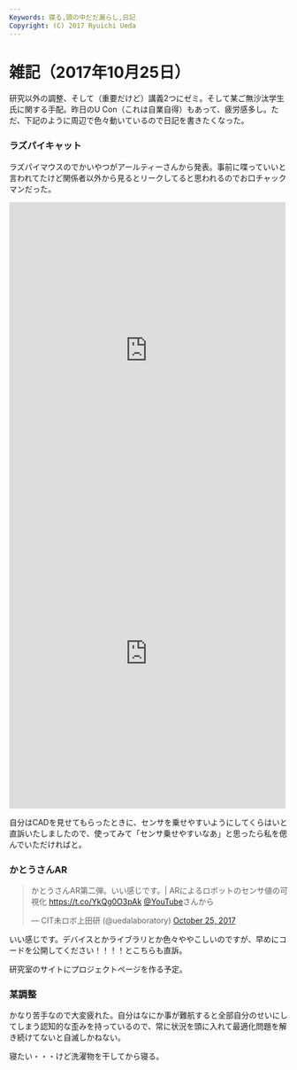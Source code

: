 ```yaml
---
Keywords: 寝る,頭の中だだ漏らし,日記
Copyright: (C) 2017 Ryuichi Ueda
---
```


# 雑記（2017年10月25日）

研究以外の調整、そして（重要だけど）講義2つにゼミ。そして某ご無沙汰学生氏に関する手配。昨日のU Con（これは自業自得）もあって、疲労感多し。ただ、下記のように周辺で色々動いているので日記を書きたくなった。

### ラズパイキャット

ラズパイマウスのでかいやつがアールティーさんから発表。事前に喋っていいと言われてたけど関係者以外から見るとリークしてると思われるのでお口チャックマンだった。

<div>
<iframe src="https://www.facebook.com/plugins/post.php?href=https%3A%2F%2Fwww.facebook.com%2FRaspberryPiMouse%2Fposts%2F1704571092900305&width=500" width="500" height="535" style="border:none;overflow:hidden" scrolling="no" frameborder="0" allowTransparency="true"></iframe>

<iframe src="https://www.facebook.com/plugins/post.php?href=https%3A%2F%2Fwww.facebook.com%2Fyuki.nakagawa.75%2Fposts%2F1693638320707483&width=500" width="500" height="560" style="border:none;overflow:hidden" scrolling="no" frameborder="0" allowTransparency="true"></iframe>
</div>

自分はCADを見せてもらったときに、センサを乗せやすいようにしてくらはいと直訴いたしましたので、使ってみて「センサ乗せやすいなあ」と思ったら私を偲んでいただければと。


### かとうさんAR

<blockquote class="twitter-tweet" data-partner="tweetdeck"><p lang="ja" dir="ltr">かとうさんAR第二弾。いい感じです。| ARによるロボットのセンサ値の可視化 <a href="https://t.co/YkQg0O3pAk">https://t.co/YkQg0O3pAk</a> <a href="https://twitter.com/YouTube?ref_src=twsrc%5Etfw">@YouTube</a>さんから</p>&mdash; CIT未ロボ上田研 (@uedalaboratory) <a href="https://twitter.com/uedalaboratory/status/923158216241905664?ref_src=twsrc%5Etfw">October 25, 2017</a></blockquote>
<script async src="//platform.twitter.com/widgets.js" charset="utf-8"></script>

いい感じです。デバイスとかライブラリとか色々ややこしいのですが、早めにコードを公開してください！！！！とこちらも直訴。


研究室のサイトにプロジェクトページを作る予定。

### 某調整

かなり苦手なので大変疲れた。自分はなにか事が難航すると全部自分のせいにしてしまう認知的な歪みを持っているので、常に状況を頭に入れて最適化問題を解き続けてないと自滅しかねない。


寝たい・・・けど洗濯物を干してから寝る。
